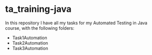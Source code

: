# ta_training-java

In this repository I have all my tasks for my Automated Testing in Java course, with the following folders:
 
 - Task1Automation
 - Task2Automation
 - Task3Automation
